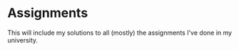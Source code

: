 # Assignments

This will include my solutions to all (mostly) the assignments I've done in my university.
